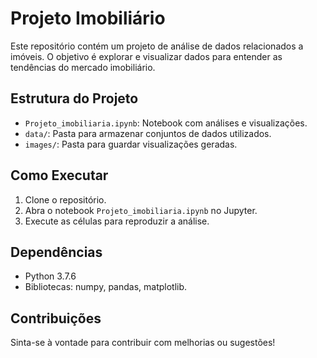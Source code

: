 # Projeto Imobiliário

Este repositório contém um projeto de análise de dados relacionados a imóveis. O objetivo é explorar e visualizar dados para entender as tendências do mercado imobiliário.

## Estrutura do Projeto
- `Projeto_imobiliaria.ipynb`: Notebook com análises e visualizações.
- `data/`: Pasta para armazenar conjuntos de dados utilizados.
- `images/`: Pasta para guardar visualizações geradas.

## Como Executar
1. Clone o repositório.
2. Abra o notebook `Projeto_imobiliaria.ipynb` no Jupyter.
3. Execute as células para reproduzir a análise.

## Dependências
- Python 3.7.6
- Bibliotecas: numpy, pandas, matplotlib.

## Contribuições
Sinta-se à vontade para contribuir com melhorias ou sugestões!
